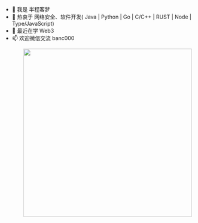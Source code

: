 - 👋 我是 半程客梦
- 👀 热衷于 网络安全、软件开发( Java | Python | Go | C/C++ | RUST | Node | Type/JavaScript)
- 🌱 最近在学 Web3
- 📫 欢迎微信交流 banc000

<img align="right" width="450px" src="https://github-readme-stats.vercel.app/api?username=banchengkemeng&show_icons=true&hide_border=false" />

<!---
banchengkemeng/banchengkemeng is a ✨ special ✨ repository because its `README.md` (this file) appears on your GitHub profile.
You can click the Preview link to take a look at your changes.
--->
